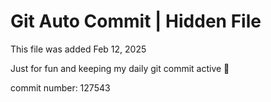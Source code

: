 # Git Auto Commit | Hidden File

This file was added Feb 12, 2025

Just for fun and keeping my daily git commit active 🤪

commit number: 127543
